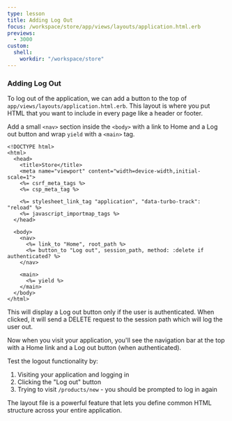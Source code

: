 ```yaml
---
type: lesson
title: Adding Log Out
focus: /workspace/store/app/views/layouts/application.html.erb
previews:
  - 3000
custom:
  shell:
    workdir: "/workspace/store"
---
```


### Adding Log Out

To log out of the application, we can add a button to the top of `app/views/layouts/application.html.erb`. This layout is where you put HTML that you want to include in every page like a header or footer.

Add a small `<nav>` section inside the `<body>` with a link to Home and a Log out button and wrap `yield` with a `<main>` tag.

```erb ins={12-16} ins={18} ins={20}
<!DOCTYPE html>
<html>
  <head>
    <title>Store</title>
    <meta name="viewport" content="width=device-width,initial-scale=1">
    <%= csrf_meta_tags %>
    <%= csp_meta_tag %>
    
    <%= stylesheet_link_tag "application", "data-turbo-track": "reload" %>
    <%= javascript_importmap_tags %>
  </head>

  <body>
    <nav>
      <%= link_to "Home", root_path %>
      <%= button_to "Log out", session_path, method: :delete if authenticated? %>
    </nav>

    <main>
      <%= yield %>
    </main>
  </body>
</html>
```

This will display a Log out button only if the user is authenticated. When clicked, it will send a DELETE request to the session path which will log the user out.

Now when you visit your application, you'll see the navigation bar at the top with a Home link and a Log out button (when authenticated).

Test the logout functionality by:

1. Visiting your application and logging in
2. Clicking the "Log out" button
3. Trying to visit `/products/new` - you should be prompted to log in again

The layout file is a powerful feature that lets you define common HTML structure across your entire application.